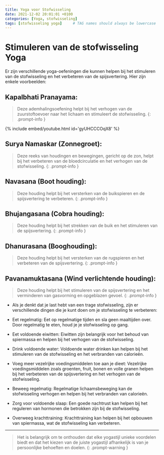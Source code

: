 ```yaml
---
title: Yoga voor Stofwisseling
date: 2021-12-02 20:01:01 +0100
categories: [Yoga, stofwisseling]
tags: [stofwisseling yoga]     # TAG names should always be lowercase
---
```


# Stimuleren van de stofwisseling Yoga

Er zijn verschillende yoga-oefeningen die kunnen helpen bij het stimuleren van de stofwisseling en het verbeteren van de
spijsvertering. Hier zijn enkele voorbeelden:

## Kapalbhati Pranayama:

> Deze ademhalingsoefening helpt bij het verhogen van de zuurstoftoevoer naar het lichaam en
> stimuleert de stofwisseling.
{: .prompt-info }

{% include embed/youtube.html id='gyUHCCCOqX8' %}



## Surya Namaskar (Zonnegroet):

> Deze reeks van houdingen en bewegingen, gericht op de zon, helpt bij het verbeteren van de
> bloedcirculatie en het verhogen van de stofwisseling.
{: .prompt-info }

## Navasana (Boot houding):

> Deze houding helpt bij het versterken van de buikspieren en de spijsvertering te verbeteren.
{: .prompt-info }

## Bhujangasana (Cobra houding):

> Deze houding helpt bij het strekken van de buik en het stimuleren van de spijsvertering.
{: .prompt-info }

## Dhanurasana (Booghouding):

> Deze houding helpt bij het versterken van de rugspieren en het verbeteren van de
> spijsvertering.
{: .prompt-info }

## Pavanamuktasana (Wind verlichtende houding):

> Deze houding helpt bij het stimuleren van de spijsvertering en het
> verminderen van gasvorming en opgeblazen gevoel.
{: .prompt-info }

- Als je denkt dat je last hebt van een trage stofwisseling, zijn er verschillende dingen die je kunt doen om je
stofwisseling te verbeteren:

- Eet regelmatig: Eet op regelmatige tijden en sla geen maaltijden over. Door regelmatig te eten, houd je je stofwisseling
op gang.

- Eet voldoende eiwitten: Eiwitten zijn belangrijk voor het behoud van spiermassa en helpen bij het verhogen van de
stofwisseling.

- Drink voldoende water: Voldoende water drinken kan helpen bij het stimuleren van de stofwisseling en het verbranden van
calorieën.

- Voeg meer vezelrijke voedingsmiddelen toe aan je dieet: Vezelrijke voedingsmiddelen zoals groenten, fruit, bonen en
volle granen helpen bij het verbeteren van de spijsvertering en het verhogen van de stofwisseling.

- Beweeg regelmatig: Regelmatige lichaamsbeweging kan de stofwisseling verhogen en helpen bij het verbranden van
calorieën.

- Zorg voor voldoende slaap: Een goede nachtrust kan helpen bij het reguleren van hormonen die betrokken zijn bij de
stofwisseling.

- Overweeg krachttraining: Krachttraining kan helpen bij het opbouwen van spiermassa, wat de stofwisseling kan verbeteren.

***

> Het is belangrijk om te onthouden dat elke yogastijl unieke voordelen biedt en dat het kiezen van de juiste yogastijl
> afhankelijk is van je persoonlijke behoeften en doelen.
{: .prompt-warning }
